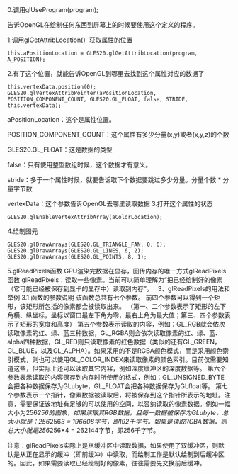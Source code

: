 0.调用glUseProgram(program);

  告诉OpenGL在绘制任何东西到屏幕上的时候要使用这个定义的程序。

1.调用glGetAttribLocation(）获取属性的位置

    this.aPositionLocation = GLES20.glGetAttribLocation(program, A_POSITION);

2.有了这个位置，就能告诉OpenGL到哪里去找到这个属性对应的数据了

    this.vertexData.position(0);
    GLES20.glVertexAttribPointer(aPositionLocation, POSITION_COMPONENT_COUNT, GLES20.GL_FLOAT, false, STRIDE, this.vertexData);

   aPositionLocation：这个是属性位置。

   POSITION_COMPONENT_COUNT：这个属性有多少分量(x,y)或者(x,y,z)的个数

   GLES20.GL_FLOAT：这是数据的类型

   false：只有使用整型数组时候，这个数据才有意义。

   stride：多于一个属性时候，就要告诉取下个数据要跳过多少分量。分量个数 * 分量字节数

   vertexData：这个参数告诉OpenGL去哪里读取数据
3.打开这个属性的状态

    GLES20.glEnableVertexAttribArray(aColorLocation);

4.绘制图元

    GLES20.glDrawArrays(GLES20.GL_TRIANGLE_FAN, 0, 6);
    GLES20.glDrawArrays(GLES20.GL_LINES, 6, 2);
    GLES20.glDrawArrays(GLES20.GL_POINTS, 8, 1);


5.glReadPixels函数
  GPU渲染完数据在显存，回传内存的唯一方式glReadPixels函数
  glReadPixels：读取一些像素。当前可以简单理解为“把已经绘制好的像素（它可能已经被保存到显卡的显存中）读取到内存”。
   
  3、glReadPixels的用法和举例
  3.1 函数的参数说明 该函数总共有七个参数。
  前四个参数可以得到一个矩形，该矩形所包括的像素都会被读取出来。
  （第一、二个参数表示了矩形的左下角横、纵坐标，坐标以窗口最左下角为零，最右上角为最大值；第三、四个参数表示了矩形的宽度和高度）
  第五个参数表示读取的内容，例如：GL_RGB就会依次读取像素的红、绿、蓝三种数据，GL_RGBA则会依次读取像素的红、绿、蓝、alpha四种数据，GL_RED则只读取像素的红色数据（类似的还有GL_GREEN，GL_BLUE，以及GL_ALPHA）。如果采用的不是RGBA颜色模式，而是采用颜色索引模式，则也可以使用GL_COLOR_INDEX来读取像素的颜色索引。目前仅需要知道这些，但实际上还可以读取其它内容，例如深度缓冲区的深度数据等。
  第六个参数表示读取的内容保存到内存时所使用的格式，例如：GL_UNSIGNED_BYTE会把各种数据保存为GLubyte，GL_FLOAT会把各种数据保存为GLfloat等。 第七个参数表示一个指针，像素数据被读取后，将被保存到这个指针所表示的地址。注意，需要保证该地址有足够的可以使用的空间，以容纳读取的像素数据。例如一幅大小为256*256的图象，如果读取其RGB数据，且每一数据被保存为GLubyte，总大小就是：256*256*3 = 196608字节，即192千字节。如果是读取RGBA数据，则总大小就是256*256*4 = 262144字节，即256千字节。

  注意：glReadPixels实际上是从缓冲区中读取数据，如果使用了双缓冲区，则默认是从正在显示的缓冲（即前缓冲）中读取，而绘制工作是默认绘制到后缓冲区的。因此，如果需要读取已经绘制好的像素，往往需要先交换前后缓冲。

